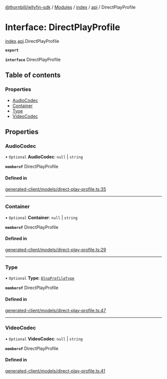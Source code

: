 [@thornbill/jellyfin-sdk](../README.md) / [Modules](../modules.md) / [index](../modules/index.md) / [api](../modules/index.api.md) / DirectPlayProfile

# Interface: DirectPlayProfile

[index](../modules/index.md).[api](../modules/index.api.md).DirectPlayProfile

**`export`**

**`interface`** DirectPlayProfile

## Table of contents

### Properties

- [AudioCodec](index.api.DirectPlayProfile.md#audiocodec)
- [Container](index.api.DirectPlayProfile.md#container)
- [Type](index.api.DirectPlayProfile.md#type)
- [VideoCodec](index.api.DirectPlayProfile.md#videocodec)

## Properties

### AudioCodec

• `Optional` **AudioCodec**: ``null`` \| `string`

**`memberof`** DirectPlayProfile

#### Defined in

[generated-client/models/direct-play-profile.ts:35](https://github.com/thornbill/jellyfin-sdk-typescript/blob/eb13db7/src/generated-client/models/direct-play-profile.ts#L35)

___

### Container

• `Optional` **Container**: ``null`` \| `string`

**`memberof`** DirectPlayProfile

#### Defined in

[generated-client/models/direct-play-profile.ts:29](https://github.com/thornbill/jellyfin-sdk-typescript/blob/eb13db7/src/generated-client/models/direct-play-profile.ts#L29)

___

### Type

• `Optional` **Type**: [`DlnaProfileType`](../enums/index.api.DlnaProfileType.md)

**`memberof`** DirectPlayProfile

#### Defined in

[generated-client/models/direct-play-profile.ts:47](https://github.com/thornbill/jellyfin-sdk-typescript/blob/eb13db7/src/generated-client/models/direct-play-profile.ts#L47)

___

### VideoCodec

• `Optional` **VideoCodec**: ``null`` \| `string`

**`memberof`** DirectPlayProfile

#### Defined in

[generated-client/models/direct-play-profile.ts:41](https://github.com/thornbill/jellyfin-sdk-typescript/blob/eb13db7/src/generated-client/models/direct-play-profile.ts#L41)
